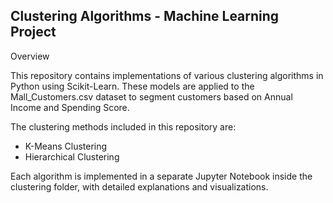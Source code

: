 ## Clustering Algorithms - Machine Learning Project

Overview

This repository contains implementations of various clustering algorithms in Python using Scikit-Learn. These models are applied to the Mall_Customers.csv dataset to segment customers based on Annual Income and Spending Score.

The clustering methods included in this repository are:

- K-Means Clustering
- Hierarchical Clustering

Each algorithm is implemented in a separate Jupyter Notebook inside the clustering folder, with detailed explanations and visualizations.
